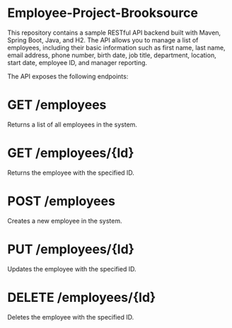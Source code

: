 # Employee-Project-Brooksource

This repository contains a sample RESTful API backend built with Maven, Spring Boot, Java, and H2. The API allows you to manage a list of employees, including their basic information such as first name, last name, email address, phone number, birth date, job title, department, location, start date, employee ID, and manager reporting.

The API exposes the following endpoints:
# GET /employees

Returns a list of all employees in the system.

# GET /employees/{Id}

Returns the employee with the specified ID.

# POST /employees

Creates a new employee in the system.

# PUT /employees/{Id}

Updates the employee with the specified ID.

# DELETE /employees/{Id}

Deletes the employee with the specified ID.

